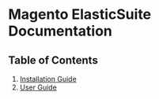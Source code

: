 # Magento ElasticSuite Documentation

## Table of Contents
1. [Installation Guide](INSTALL.md)
2. [User Guide](USERGUIDE.md)

